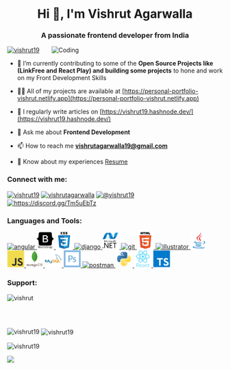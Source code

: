 <h1 align="center">Hi 👋, I'm Vishrut Agarwalla</h1>
<h3 align="center">A passionate frontend developer from India</h3>
<img align="right" alt="Coding" width="400" src="https://cdn-images-1.medium.com/fit/t/1600/480/0*7Q3yvSIv_t0ioJ-Z.gif">

<p align="left"> <a href="https://twitter.com/vishrut19" target="blank"><img src="https://img.shields.io/twitter/follow/vishrut19?logo=twitter&style=for-the-badge" alt="vishrut19" /></a> </p>

- 🌱 I’m currently contributing to some of the  **Open Source Projects like (LinkFree and React Play) and building some projects** to hone and work on my Front Development Skills

- 👨‍💻 All of my projects are available at [https://personal-portfolio-vishrut.netlify.app](https://personal-portfolio-vishrut.netlify.app)

- 📝 I regularly write articles on [https://vishrut19.hashnode.dev/](https://vishrut19.hashnode.dev/)

- 💬 Ask me about **Frontend Development**

- 📫 How to reach me **vishrutagarwalla19@gmail.com**

- 📄 Know about my experiences [Resume](https://drive.google.com/file/d/11rE9sntEOJ-9UUN0pUoNCeqNYzh1Vzcj/view?usp=sharing)

<h3 align="left">Connect with me:</h3>
<p align="left">
<a href="https://twitter.com/vishrutwts" target="blank"><img align="center" src="https://raw.githubusercontent.com/rahuldkjain/github-profile-readme-generator/master/src/images/icons/Social/twitter.svg" alt="vishrut19" height="30" width="40" /></a>
<a href="https://linkedin.com/in/vishrut-agarwalla" target="blank"><img align="center" src="https://raw.githubusercontent.com/rahuldkjain/github-profile-readme-generator/master/src/images/icons/Social/linked-in-alt.svg" alt="vishrutagarwalla" height="30" width="40" /></a>
<a href="https://hashnode.com/@vishrut19" target="blank"><img align="center" src="https://raw.githubusercontent.com/rahuldkjain/github-profile-readme-generator/master/src/images/icons/Social/hashnode.svg" alt="@vishrut19" height="30" width="40" /></a>
<a href="discordapp.com/users/1048476847626801212" target="blank"><img align="center" src="https://raw.githubusercontent.com/rahuldkjain/github-profile-readme-generator/master/src/images/icons/Social/discord.svg" alt="https://discord.gg/Tm5uEbTz" height="30" width="40" /></a>
</p>

<h3 align="left">Languages and Tools:</h3>
<p align="left"> <a href="https://angular.io" target="_blank" rel="noreferrer"> <img src="https://angular.io/assets/images/logos/angular/angular.svg" alt="angular" width="40" height="40"/> </a> <a href="https://getbootstrap.com" target="_blank" rel="noreferrer"> <img src="https://raw.githubusercontent.com/devicons/devicon/master/icons/bootstrap/bootstrap-plain-wordmark.svg" alt="bootstrap" width="40" height="40"/> </a> <a href="https://www.w3schools.com/css/" target="_blank" rel="noreferrer"> <img src="https://raw.githubusercontent.com/devicons/devicon/master/icons/css3/css3-original-wordmark.svg" alt="css3" width="40" height="40"/> </a> <a href="https://www.djangoproject.com/" target="_blank" rel="noreferrer"> <img src="https://cdn.worldvectorlogo.com/logos/django.svg" alt="django" width="40" height="40"/> </a> <a href="https://dotnet.microsoft.com/" target="_blank" rel="noreferrer"> <img src="https://raw.githubusercontent.com/devicons/devicon/master/icons/dot-net/dot-net-original-wordmark.svg" alt="dotnet" width="40" height="40"/> </a> <a href="https://git-scm.com/" target="_blank" rel="noreferrer"> <img src="https://www.vectorlogo.zone/logos/git-scm/git-scm-icon.svg" alt="git" width="40" height="40"/> </a> <a href="https://www.w3.org/html/" target="_blank" rel="noreferrer"> <img src="https://raw.githubusercontent.com/devicons/devicon/master/icons/html5/html5-original-wordmark.svg" alt="html5" width="40" height="40"/> </a> <a href="https://www.adobe.com/in/products/illustrator.html" target="_blank" rel="noreferrer"> <img src="https://www.vectorlogo.zone/logos/adobe_illustrator/adobe_illustrator-icon.svg" alt="illustrator" width="40" height="40"/> </a> <a href="https://www.java.com" target="_blank" rel="noreferrer"> <img src="https://raw.githubusercontent.com/devicons/devicon/master/icons/java/java-original.svg" alt="java" width="40" height="40"/> </a> <a href="https://developer.mozilla.org/en-US/docs/Web/JavaScript" target="_blank" rel="noreferrer"> <img src="https://raw.githubusercontent.com/devicons/devicon/master/icons/javascript/javascript-original.svg" alt="javascript" width="40" height="40"/> </a> <a href="https://www.mongodb.com/" target="_blank" rel="noreferrer"> <img src="https://raw.githubusercontent.com/devicons/devicon/master/icons/mongodb/mongodb-original-wordmark.svg" alt="mongodb" width="40" height="40"/> </a> <a href="https://www.mysql.com/" target="_blank" rel="noreferrer"> <img src="https://raw.githubusercontent.com/devicons/devicon/master/icons/mysql/mysql-original-wordmark.svg" alt="mysql" width="40" height="40"/> </a> <a href="https://www.photoshop.com/en" target="_blank" rel="noreferrer"> <img src="https://raw.githubusercontent.com/devicons/devicon/master/icons/photoshop/photoshop-line.svg" alt="photoshop" width="40" height="40"/> </a> <a href="https://postman.com" target="_blank" rel="noreferrer"> <img src="https://www.vectorlogo.zone/logos/getpostman/getpostman-icon.svg" alt="postman" width="40" height="40"/> </a> <a href="https://www.python.org" target="_blank" rel="noreferrer"> <img src="https://raw.githubusercontent.com/devicons/devicon/master/icons/python/python-original.svg" alt="python" width="40" height="40"/> </a> <a href="https://reactjs.org/" target="_blank" rel="noreferrer"> <img src="https://raw.githubusercontent.com/devicons/devicon/master/icons/react/react-original-wordmark.svg" alt="react" width="40" height="40"/> </a> <a href="https://www.typescriptlang.org/" target="_blank" rel="noreferrer"> <img src="https://raw.githubusercontent.com/devicons/devicon/master/icons/typescript/typescript-original.svg" alt="typescript" width="40" height="40"/> </a> </p>

<h3 align="left">Support:</h3>
<p><a href="https://www.buymeacoffee.com/vishrut"> <img align="left" src="https://cdn.buymeacoffee.com/buttons/v2/default-yellow.png" height="50" width="210" alt="vishrut" /></a></p><br><br>

<br><p><img align="left" src="https://github-readme-stats.vercel.app/api/top-langs?username=vishrut19&show_icons=true&locale=en&layout=compact" alt="vishrut19" /></p>

<p>&nbsp;<img align="center" src="https://github-readme-stats.vercel.app/api?username=vishrut19&show_icons=true&locale=en" alt="vishrut19" /></p>

<p><img align="center" src="https://github-readme-streak-stats.herokuapp.com/?user=vishrut19&" alt="vishrut19" /></p>

<img src="https://wilcobadge.vercel.app/api/handler?wilconame=vishrut19"/>
